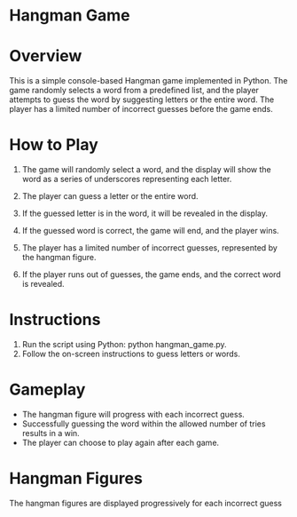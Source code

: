# Hangman Game
# Overview
This is a simple console-based Hangman game implemented in Python. The game randomly selects a word from a predefined list, and the player attempts to guess the word by suggesting letters or the entire word. The player has a limited number of incorrect guesses before the game ends.

# How to Play
1) The game will randomly select a word, and the display will show the word as a series of underscores representing each letter.

2) The player can guess a letter or the entire word.

3) If the guessed letter is in the word, it will be revealed in the display.

4) If the guessed word is correct, the game will end, and the player wins.

5) The player has a limited number of incorrect guesses, represented by the hangman figure.

6) If the player runs out of guesses, the game ends, and the correct word is revealed.

# Instructions
1) Run the script using Python: python hangman_game.py.
2) Follow the on-screen instructions to guess letters or words.

# Gameplay
- The hangman figure will progress with each incorrect guess.
- Successfully guessing the word within the allowed number of tries results in a win.
- The player can choose to play again after each game.

# Hangman Figures
The hangman figures are displayed progressively for each incorrect guess